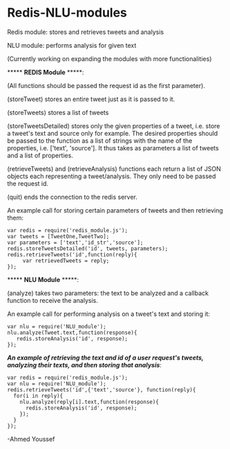 # Redis-NLU-modules
Redis module: stores and retrieves tweets and analysis

NLU module: performs analysis for given text

(Currently working on expanding the modules with more functionalities)


***** **REDIS Module** *****:

(All functions should be passed the request id as the first parameter).

(storeTweet) stores an entire tweet just as it is passed to it.

(storeTweets) stores a list of tweets

(storeTweetsDetailed) stores only the given properties of a tweet, i.e. store a tweet's text and source only for example. The desired properties should be passed to the function as a list of strings with the name of the properties, i.e. ['text', 'source']. It thus takes as parameters a list of tweets and a list of properties.

(retrieveTweets) and (retrieveAnalysis) functions each return a list of JSON objects each representing a tweet/analysis. They only need to be passed the request id.

(quit) ends the connection to the redis server.


An example call for storing certain parameters of tweets and then retrieving them:

```
var redis = require('redis_module.js');
var tweets = [TweetOne,TweetTwo];
var parameters = ['text','id_str','source'];
redis.storeTweetsDetailed('id', tweets, parameters);
redis.retrieveTweets('id',function(reply){
     var retrievedTweets = reply;
});
```

***** **NLU Module** *****:

(analyze) takes two parameters: the text to be analyzed and a callback function to receive the analysis.

An example call for performing analysis on a tweet's text and storing it:

```
var nlu = require('NLU_module');
nlu.analyze(Tweet.text,function(response){
   redis.storeAnalysis('id', response);
});
 ``` 
  
  ***An example of retrieving the text and id of a user request's tweets, analyzing their texts, and then storing that analysis***:
  
```
var redis = require('redis_module.js');
var nlu = require('NLU_module');
redis.retrieveTweets('id',{'text','source'}, function(reply){
  for(i in reply){
    nlu.analyze(reply[i].text,function(response){
      redis.storeAnalysis('id', response);
    });
  }
});
```

-Ahmed Youssef
